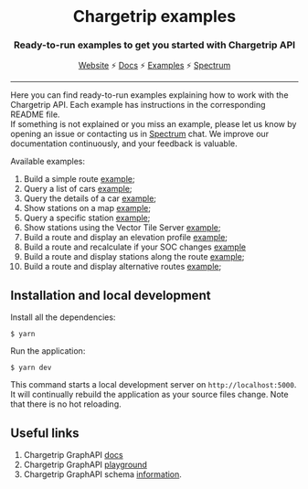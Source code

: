 <br />
<div align="center">
  <h1>Chargetrip examples</h1>
  <p><h3 align="center">Ready-to-run examples to get you started with Chargetrip API</h3></p>
  <a href="https://chargetrip.com">Website</a>
  <span>⚡️</span>
  <a href="https://developers.chargetrip.com/">Docs</a>
  <span>⚡</span>
  <a href="https://chargetrip.github.io/examples/">Examples</a>
  <span>⚡</span>
  <a href="https://spectrum.chat/chargetrip?tab=posts">Spectrum</a>
</div>
<hr>

Here you can find ready-to-run examples explaining how to work with the Chargetrip API. Each example has instructions in the corresponding README file.  
If something is not explained or you miss an example, please let us know by opening an issue or contacting us in [Spectrum](https://spectrum.chat/chargetrip?tab=posts) chat.
We improve our documentation continuously, and your feedback is valuable.

Available examples:

1. Build a simple route [example](https://examples.chargetrip.com/?id=route);
2. Query a list of cars [example](https://examples.chargetrip.com/?id=car-list);
3. Query the details of a car [example](https://examples.chargetrip.com/?id=car-details);
4. Show stations on a map [example](https://examples.chargetrip.com/?id=stations-around);
5. Query a specific station [example](https://examples.chargetrip.com/?id=station-details);
6. Show stations using the Vector Tile Server [example](https://examples.chargetrip.com/?id=tile-server);
7. Build a route and display an elevation profile [example](https://examples.chargetrip.com/?id=elevation-plot);
8. Build a route and recalculate if your SOC changes [example](https://examples.chargetrip.com/?id=state-of-charge)
9. Build a route and display stations along the route [example](https://examples.chargetrip.com/?id=stations-along-route);
10. Build a route and display alternative routes [example](https://examples.chargetrip.com/?id=alternative-routes);

## Installation and local development

Install all the dependencies:

```
$ yarn
```

Run the application:

```
$ yarn dev
```

This command starts a local development server on `http://localhost:5000`. It will continually rebuild the application as your source files change. Note that there is no hot reloading.

## Useful links

1. Chargetrip GraphAPI [docs](https://developers.chargetrip.com/)
2. Chargetrip GraphAPI [playground](https://playground.chargetrip.com/)
3. Chargetrip GraphAPI schema [information](https://voyager.chargetrip.com/).
